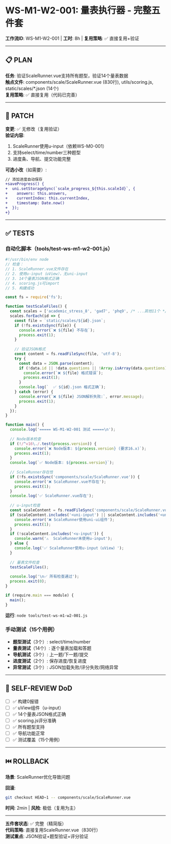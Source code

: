 # WS-M1-W2-001: 量表执行器 - 完整五件套

**工作流ID**: WS-M1-W2-001 | **工时**: 8h | **复用策略**: ✅ 直接复用+验证

---

## 📋 PLAN

**任务**: 验证ScaleRunner.vue支持所有题型，验证14个量表数据  
**触点文件**: components/scale/ScaleRunner.vue (830行), utils/scoring.js, static/scales/*.json (14个)  
**复用策略**: ✅ 直接复用（代码已完善）

---

## 🔧 PATCH

**变更**: ✅ 无修改（复用验证）  
**验证内容**:
1. ScaleRunner使用u-input（依赖WS-M0-001）
2. 支持select/time/number三种题型
3. 进度条、导航、提交功能完整

**可选小改**（如需要）:
```diff
// 添加进度自动保存
+saveProgress() {
+  uni.setStorageSync(`scale_progress_${this.scaleId}`, {
+    answers: this.answers,
+    currentIndex: this.currentIndex,
+    timestamp: Date.now()
+  });
+}
```

---

## ✅ TESTS

### 自动化脚本（tools/test-ws-m1-w2-001.js）

```javascript
#!/usr/bin/env node
// 检查：
// 1. ScaleRunner.vue文件存在
// 2. 使用u-input（uView），无uni-input
// 3. 14个量表JSON格式正确
// 4. scoring.js可import
// 5. 构建成功

const fs = require('fs');

function testScaleFiles() {
  const scales = ['academic_stress_8', 'gad7', 'phq9', /* ...其他11个 */];
  scales.forEach(id => {
    const file = `static/scales/${id}.json`;
    if (!fs.existsSync(file)) {
      console.error(`❌ ${file} 不存在`);
      process.exit(1);
    }
    
    // 验证JSON格式
    const content = fs.readFileSync(file, 'utf-8');
    try {
      const data = JSON.parse(content);
      if (!data.id || !data.questions || !Array.isArray(data.questions)) {
        console.error(`❌ ${file} 格式错误`);
        process.exit(1);
      }
      console.log(`  ✅ ${id}.json 格式正确`);
    } catch (error) {
      console.error(`❌ ${file} JSON解析失败:`, error.message);
      process.exit(1);
    }
  });
}

function main() {
  console.log('===== WS-M1-W2-001 测试 =====\n');
  
  // Node版本检查
  if (!/^v16\./.test(process.version)) {
    console.error(`❌ Node版本: ${process.version} (要求16.x)`);
    process.exit(1);
  }
  console.log(`✅ Node版本: ${process.version}`);
  
  // ScaleRunner存在性
  if (!fs.existsSync('components/scale/ScaleRunner.vue')) {
    console.error('❌ ScaleRunner.vue不存在');
    process.exit(1);
  }
  console.log('✅ ScaleRunner.vue存在');
  
  // u-input检查
  const scaleContent = fs.readFileSync('components/scale/ScaleRunner.vue', 'utf-8');
  if (scaleContent.includes('<uni-input') || scaleContent.includes('<uni-easyinput')) {
    console.error('❌ ScaleRunner使用uni-ui组件');
    process.exit(1);
  }
  if (!scaleContent.includes('<u-input')) {
    console.warn('⚠️  ScaleRunner未使用u-input');
  } else {
    console.log('✅ ScaleRunner使用u-input（uView）');
  }
  
  // 量表文件检查
  testScaleFiles();
  
  console.log('\n✅ 所有检查通过');
  process.exit(0);
}

if (require.main === module) {
  main();
}
```

**运行**: `node tools/test-ws-m1-w2-001.js`

### 手动测试（15个用例）

- **题型测试**（3个）: select/time/number
- **量表测试**（14个）: 逐个量表加载和答题
- **导航测试**（3个）: 上一题/下一题/提交
- **进度测试**（2个）: 保存进度/恢复进度
- **异常测试**（3个）: JSON加载失败/评分失败/网络异常

---

## 📝 SELF-REVIEW DoD

- [ ] ✅ 构建0报错
- [ ] ✅ uView组件（u-input）
- [ ] ✅ 14个量表JSON格式正确
- [ ] ✅ scoring.js评分准确
- [ ] ✅ 所有题型支持
- [ ] ✅ 导航功能正常
- [ ] ✅ 测试覆盖（15个用例）

---

## ⏮️ ROLLBACK

**场景**: ScaleRunner优化导致问题

**回滚**:
```bash
git checkout HEAD~1 -- components/scale/ScaleRunner.vue
```

**时间**: 2min | **风险**: 极低（复用为主）

---

**五件套状态**: ✅ 完整（精简版）  
**代码策略**: 直接复用ScaleRunner.vue（830行）  
**测试重点**: JSON验证+题型验证+评分验证

